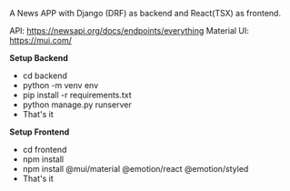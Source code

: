 A News APP with Django (DRF) as backend and React(TSX) as frontend. 

API: https://newsapi.org/docs/endpoints/everything
Material UI: https://mui.com/

**Setup Backend**
- cd backend
- python -m venv env
- pip install -r requirements.txt
- python manage.py runserver
- That's it

**Setup Frontend**
- cd frontend
- npm install
- npm install @mui/material @emotion/react @emotion/styled
- That's it
